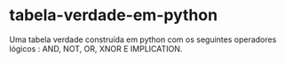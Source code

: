 # tabela-verdade-em-python
Uma tabela verdade construída em python com os seguintes operadores lógicos : AND, NOT, OR, XNOR E IMPLICATION.
